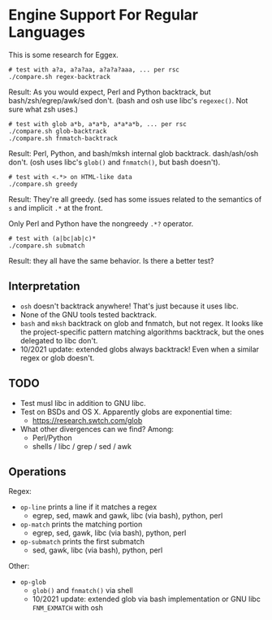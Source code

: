 Engine Support For Regular Languages
====================================

This is some research for Eggex.

    # test with a?a, a?a?aa, a?a?a?aaa, ... per rsc
    ./compare.sh regex-backtrack

Result: As you would expect, Perl and Python backtrack, but
bash/zsh/egrep/awk/sed don't.  (bash and osh use libc's `regexec()`.
Not sure what zsh uses.)

    # test with glob a*b, a*a*b, a*a*a*b, ... per rsc
    ./compare.sh glob-backtrack
    ./compare.sh fnmatch-backtrack

Result: Perl, Python, and bash/mksh internal glob backtrack.
dash/ash/osh don't.  (osh uses libc's `glob()` and `fnmatch()`, but
bash doesn't).

    # test with <.*> on HTML-like data
    ./compare.sh greedy

Result: They're all greedy.  (sed has some issues related to the
semantics of `s` and implicit `.*` at the front.

Only Perl and Python have the nongreedy `.*?` operator.

    # test with (a|bc|ab|c)*
    ./compare.sh submatch

Result: they all have the same behavior.  Is there a better test?

## Interpretation

- `osh` doesn't backtrack anywhere!  That's just because it uses libc.
- None of the GNU tools tested backtrack.
- `bash` and `mksh` backtrack on glob and fnmatch, but not regex.
  It looks like the project-specific pattern matching algorithms
  backtrack, but the ones delegated to libc don't.
- 10/2021 update: extended globs always backtrack!  Even when a similar regex
  or glob doesn't.

## TODO

- Test musl libc in addition to GNU libc.
- Test on BSDs and OS X.  Apparently globs are exponential time:
  - https://research.swtch.com/glob
- What other divergences can we find?  Among:
  - Perl/Python
  - shells / libc / grep / sed / awk

## Operations

Regex:

- `op-line` prints a line if it matches a regex
  - egrep, sed, mawk and gawk, libc (via bash), python, perl
- `op-match` prints the matching portion
  - egrep, sed, gawk, libc (via bash), python, perl
- `op-submatch` prints the first submatch
  -  sed, gawk, libc (via bash), python, perl

Other:

- `op-glob`
  - `glob()` and `fnmatch()` via shell
  - 10/2021 update: extended glob via bash implementation or GNU libc
    `FNM_EXMATCH` with osh
